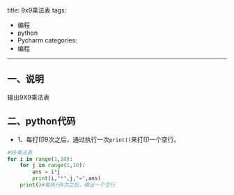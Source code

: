 title: 9x9乘法表
tags:
- 编程
- python
- Pycharm
categories:
- 编程
---

## 一、说明
输出9X9乘法表

## 二、python代码
- 1、每打印9次之后，通过执行一次`print()`来打印一个空行。

```python
#99乘法表
for i in range(1,10):
    for j in range(1,10):
        ans = i*j
        print(i,"*",j,"=",ans)
    print()#每执行9次之后，输出一个空行

```
